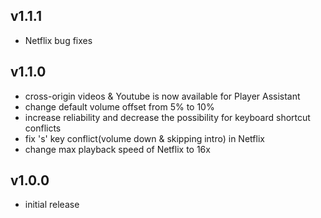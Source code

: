 ## v1.1.1
+ Netflix bug fixes
## v1.1.0
+ cross-origin videos & Youtube is now available for Player Assistant
+ change default volume offset from 5% to 10%
+ increase reliability and decrease the possibility for keyboard shortcut conflicts
+ fix 's' key conflict(volume down & skipping intro) in Netflix
+ change max playback speed of Netflix to 16x
## v1.0.0
+ initial release
